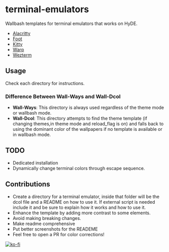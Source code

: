 # terminal-emulators

Wallbash templates for terminal emulators that works on HyDE.

- [Alacritty](https://github.com/HyDE-Project/terminal-emulators/tree/main/alacritty)
- [Foot](https://github.com/HyDE-Project/terminal-emulators/tree/main/foot)
- [Kitty](https://github.com/HyDE-Project/terminal-emulators/tree/main/kitty)
- [Warp](https://github.com/HyDE-Project/terminal-emulators/tree/main/warp)
- [Wezterm](https://github.com/HyDE-Project/terminal-emulators/tree/main/wezterm)

## Usage

Check each directory for instructions.

### Difference Between Wall-Ways and Wall-Dcol

- **Wall-Ways**: This directory is always used regardless of the theme mode or wallbash mode.
- **Wall-Dcol**: This directory attempts to find the theme template (if changing themes,in theme mode and reload_flag is on) and falls back to using the dominant color of the wallpapers if no template is available or in wallbash mode.

## TODO

- Dedicated installation
- Dynamically change terminal colors through escape sequence.

## Contributions

- Create a directory for a terminal emulator, inside that folder will be the dcol file and a README on how to use it. If external script is needed include it and be sure to explain how it works and how to use it.
- Enhance the template by adding more contrast to some elements.
- Avoid making breaking changes.
- Make readme comprehensive
- Put better screenshots for the READEME
- Feel free to open a PR for color corrections!

[![ko-fi](https://ko-fi.com/img/githubbutton_sm.svg)](https://ko-fi.com/A)
